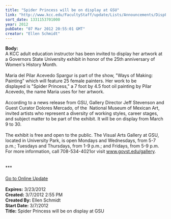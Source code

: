 ```yaml
---
title: "Spider Princess will be on display at GSU"
link: "http://www.kcc.edu/FacultyStaff/update/Lists/Announcements/DispForm.aspx?ID=630"
sort_date: 1331153701000
year: 2012
pubDate: "07 Mar 2012 20:55:01 GMT"
creator: "Ellen Schmidt"
---
```


<div><b>Body:</b> <div class="ExternalClassCEA0FA9C201D47A9890D157FA1BB2407">
<div>
<div>A KCC adult education instructor has been invited to display her artwork at a Governors State University exhibit in honor of the 25th anniversary of Women's History Month. </div>
<div> </div>
<div>Maria del Pilar Acevedo Spargur is part of the show, &quot;Ways of Making: Painting&quot; which will feature 25 female painters. Her work to be displayed is &quot;Spider Princess,&quot; a 7 foot by 4.5 foot oil painting by Pilar Acevedo, the name Maria uses for her artwork.</div>
<div> </div>
<div>According to a news release from GSU, Gallery Director Jeff Stevenson and Guest Curator Dolores Mercado, of the  National Museum of Mexican Art, invited artists who represent a diversity of working styles, career stages, and subject matter to be part of the exhibit. It will be on display from March 9 to 30.</div>
<div> </div>
<div>The exhibit is free and open to the public. The Visual Arts Gallery at GSU, located in University Park, is open Mondays and Wednesdays, from 5-7 p.m.; Tuesdays and Thursdays, from 1-9 p.m.; and Fridays, from 5-9 p.m. For more information, call 708-534-4021or visit <a href="http://www.govst.edu/gallery">www.govst.edu/gallery</a>.<br /></div>
<div>
<div>
<div> </div>
<div> </div>
<div>***</div>
<div> </div>
<div><a href="/FacultyStaff/update/Pages/dailyupdate.aspx">Go to Online Update</a></div>
<div> </div></div></div></div></div></div>
<div><b>Expires:</b> 3/23/2012</div>
<div><b>Created:</b> 3/7/2012 2:55 PM</div>
<div><b>Created By:</b> Ellen Schmidt</div>
<div><b>Start Date:</b> 3/7/2012</div>
<div><b>Title:</b> Spider Princess will be on display at GSU</div>
